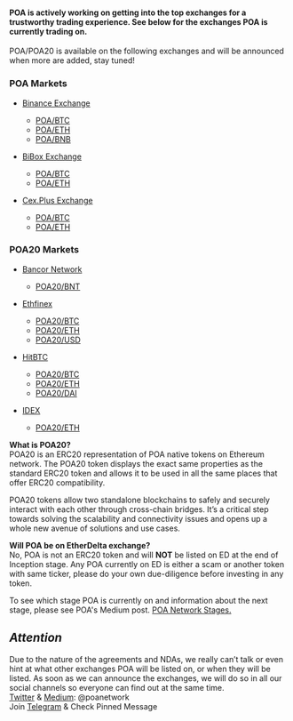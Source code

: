 #### POA is actively working on getting into the top exchanges for a trustworthy trading experience. See below for the exchanges POA is currently trading on.

POA/POA20 is available on the following exchanges and will be announced when more are added, stay tuned!

### POA Markets

- [Binance Exchange](https://binance.com/)
  - [POA/BTC](https://www.binance.com/en/trade/POA_BTC)
  - [POA/ETH](https://www.binance.com/en/trade/POA_ETH)
  - [POA/BNB](https://www.binance.com/en/trade/POA_BNB)

- [BiBox Exchange](https://bibox.com/)
  - [POA/BTC](https://www.bibox.com/exchange?coinPair=POA_BTC)
  - [POA/ETH](https://www.bibox.com/exchange?coinPair=POA_ETH)

- [Cex.Plus Exchange](https://cex.plus/)
  - [POA/BTC](https://cex.plus/market/poa_btc)
  - [POA/ETH](https://cex.plus/market/poa_eth)

### POA20 Markets

- [Bancor Network](https://www.bancor.network/)
  - [POA20/BNT](https://www.bancor.network/communities/5af31ea96f1d0f00018b2c80/about)

- [Ethfinex](https://www.ethfinex.com/)
  - [POA20/BTC](https://www.ethfinex.com/t/POA:BTC)
  - [POA20/ETH](https://www.ethfinex.com/t/POA:ETH)
  - [POA20/USD](https://www.ethfinex.com/t/POA:USD)

- [HitBTC](https://hitbtc.com/)
  - [POA20/BTC](https://hitbtc.com/POA20-to-BTC)
  - [POA20/ETH](https://hitbtc.com/POA20-to-ETH)
  - [POA20/DAI](https://hitbtc.com/POA20-to-DAI)

- [IDEX](https://idex.market/eth/poa20)
  - [POA20/ETH](https://idex.market/eth/poa20)

**What is POA20?**  
   POA20 is an ERC20 representation of POA native tokens on Ethereum network. The POA20 token displays the exact same properties as the standard ERC20 token and allows it to be used in all the same places that offer ERC20 compatibility.

  POA20 tokens allow two standalone blockchains to safely and securely interact with each other through cross-chain bridges. It’s a critical step towards solving the scalability and connectivity issues and opens up a whole new avenue of solutions and use cases.

 __Will POA be on EtherDelta exchange?__    
  No, POA is not an ERC20 token and will __NOT__ be listed on ED at the end of Inception stage. Any POA currently on ED is either a scam or another token with same ticker, please do your own due-diligence before investing in any token.

To see which stage POA is currently on and information about the next stage, please see POA's Medium post. [POA Network Stages.](https://medium.com/oracles-network/poa-network-day-1-poa-network-inception-188e5688ea98) 

## __*Attention*__  
Due to the nature of the agreements and NDAs, we really can’t talk or even hint at what other exchanges POA will be listed on, or when they will be listed. As soon as we can announce the exchanges, we will do so in all our social channels so everyone can find out at the same time.  
  [Twitter](https://twitter.com/poanetwork) & [Medium](https://medium.com/@poanetwork): @poanetwork  
  Join [Telegram](https://t.me/joinchat/FlX0FD_ndCsB4_n60sCu2w) & Check Pinned Message
